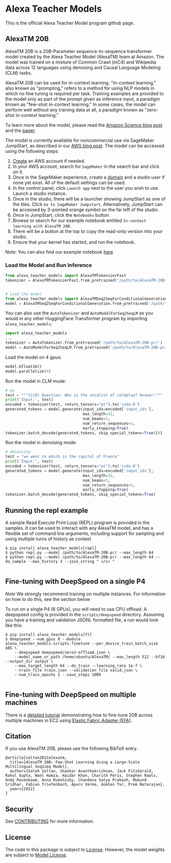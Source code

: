 # Alexa Teacher Models

This is the official Alexa Teacher Model program github page.

## AlexaTM 20B

AlexaTM 20B is a 20B-Parameter sequence-to-sequence transformer model created by the Alexa Teacher Model (AlexaTM) team at Amazon. The model was trained on a mixture of Common Crawl (mC4) and Wikipedia data across 12 languages using denoising and Causal Language Modeling (CLM) tasks.

AlexaTM 20B can be used for in-context learning. "In-context learning," also known as "prompting," refers to a method for using NLP models in which no fine tuning is required per task. Training examples are provided to the model only as part of the prompt given as inference input, a paradigm known as "few-shot in-context learning." In some cases, the model can perform well without any training data at all, a paradigm known as "zero-shot in-context learning."

To learn more about the model, please read the [Amazon Science blog post](https://www.amazon.science/blog/20b-parameter-alexa-model-sets-new-marks-in-few-shot-learning) and the [paper](https://arxiv.org/abs/2208.01448).

The model is currently available for noncommercial use via SageMaker JumpStart, as described in our [AWS blog post](https://aws.amazon.com/blogs/machine-learning/alexatm-20b-is-now-available-in-amazon-sagemaker-jumpstart/). The model can be accessed using the following steps:

1. [Create](https://aws.amazon.com/premiumsupport/knowledge-center/create-and-activate-aws-account/) an AWS account if needed.
1. In your AWS account, search for `SageMaker` in the search bar and click on it.
1. Once in the SageMaker experience, create a [domain](https://docs.aws.amazon.com/sagemaker/latest/dg/gs-studio-onboard.html) and a studio user if none yet exist. All of the default settings can be used.
1. In the control panel, click `Launch app` next to the user you wish to use. Launch a studio instance.
1. Once in the studio, there will be a launcher showing JumpStart as one of the tiles. Click `Go to SageMaker Jumpstart`. Alternatively, JumpStart can be accessed by 3-pointed orange symbol on the far left of the studio.
1. Once in JumpStart, click the `Notebooks` button.
1. Browse or search for our example notebook entitled `In-context learning with AlexaTM 20B`.
1. There will be a button at the top to copy the read-only version into your studio.
1. Ensure that your kernel has started, and run the notebook.

Note: You can also find our example notebook [here](https://github.com/aws/amazon-sagemaker-examples/blob/main/introduction_to_amazon_algorithms/jumpstart_alexatm20b/Amazon_Jumpstart_AlexaTM_20B.ipynb)

### Load the Model and Run Inference

```python
from alexa_teacher_models import AlexaTMTokenizerFast
tokenizer = AlexaTMTokenizerFast.from_pretrained('/path/to/AlexaTM-20B-pr/')


# Load the model
from alexa_teacher_models import AlexaTMSeq2SeqForConditionalGeneration
model = AlexaTMSeq2SeqForConditionalGeneration.from_pretrained('/path/to/AlexaTM-20B-pr/')
```

You can also use the `AutoTokenizer` and `AutoModelForSeq2SeqLM` as you would in any other HuggingFace Transformer
program by importing `alexa_teacher_models`:

```python
import alexa_teacher_models
...
tokenizer = AutoTokenizer.from_pretrained('/path/to/AlexaTM-20B-pr/')
model = AutoModelForSeq2SeqLM.from_pretrained('/path/to/AlexaTM-20B-pr/')

```

Load the model on 4 gpus:

```python
model.bfloat16()
model.parallelize(4)
```

Run the model in CLM mode:
```python
# qa
test = """[CLM] Question: Who is the vocalist of coldplay? Answer:"""
print('Input:', test)
encoded = tokenizer(test, return_tensors="pt").to('cuda:0')
generated_tokens = model.generate(input_ids=encoded['input_ids'],
                                  max_length=32,
                                  num_beams=1,
                                  num_return_sequences=1,
                                  early_stopping=True)
tokenizer.batch_decode(generated_tokens, skip_special_tokens=True)[0]
```

Run the model in denoising mode:
```python
# denoising
test = "we went to which is the capital of France"
print('Input:', test)
encoded = tokenizer(test, return_tensors="pt").to('cuda:0')
generated_tokens = model.generate(input_ids=encoded['input_ids'],
                                  max_length=32,
                                  num_beams=5,
                                  num_return_sequences=5,
                                  early_stopping=True)
tokenizer.batch_decode(generated_tokens, skip_special_tokens=True)
```

## Running the repl example

A sample Read Execute Print Loop (REPL) program is provided in the samples.  It can be used to interact with
any AlexaTM model, and has a flexible set of command line arguments, including support for sampling and using multiple turns of history as context

```
$ pip install alexa_teacher_models[repl]
$ python repl.py --model /path/to/AlexaTM-20B-pr/ --max_length 64
$ python repl.py --model /path/to/AlexaTM-20B-pr/ --max_length 64 --do_sample --max_history 3 --join_string " </s> "


```

## Fine-tuning with DeepSpeed on a single P4

*Note* We strongly recommend training on multiple instances.  For information on how to do this, see the section below

To run on a single P4 (8 GPUs), you will need to use CPU offload.  A deepspeed config is provided in the `scripts/deepspeed` directory.
Assuming you have a training and validation JSONL formatted file, a run would look like this:
```
$ pip install alexa_teacher_models[ft]
$ deepspeed --num_gpus 8 --module alexa_teacher_models.scripts.finetune --per_device_train_batch_size $BS \
    --deepspeed deepspeed/zero3-offload.json \
    --model_name_or_path /home/ubuntu/AlexaTM/ --max_length 512 --bf16 --output_dir output \
    --max_target_length 64 --do_train --learning_rate 1e-7 \
    --train_file train.json --validation_file valid.json \
    --num_train_epochs 1 --save_steps 1000


```

## Fine-tuning with DeepSpeed on multiple machines

There is a [detailed tutorial](docs/EFA.md) demonstrating how to fine-tune 20B across multiple machines in EC2 using [Elastic Fabric Adapter (EFA)](https://docs.aws.amazon.com/AWSEC2/latest/UserGuide/efa.html).

## Citation
If you use AlexaTM 20B, please use the following BibTeX entry.

```
@article{soltan2022alexatm,
  title={AlexaTM 20B: Few-Shot Learning Using a Large-Scale Multilingual Seq2seq Model},
  author={Saleh Soltan, Shankar Ananthakrishnan, Jack FitzGerald, Rahul Gupta, Wael Hamza, Haidar Khan, Charith Peris, Stephen Rawls, Andy Rosenbaum, Anna Rumshisky, Chandana Satya Prakash, Mukund Sridhar, Fabian Triefenbach, Apurv Verma, Gokhan Tur, Prem Natarajan},
  year={2022}
}
```


## Security

See [CONTRIBUTING](CONTRIBUTING.md#security-issue-notifications) for more information.

## License
The code in this package is subject to [License](LICENSE). However, 
the model weights are subject to [Model License](MODEL_LICENSE.md).
